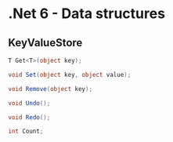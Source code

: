 # .Net 6 - Data structures

## KeyValueStore
```c#
T Get<T>(object key);

void Set(object key, object value);

void Remove(object key);

void Undo();

void Redo();

int Count;
```

